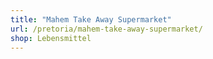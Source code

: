 ```yaml
---
title: "Mahem Take Away Supermarket"
url: /pretoria/mahem-take-away-supermarket/
shop: Lebensmittel
---
```

